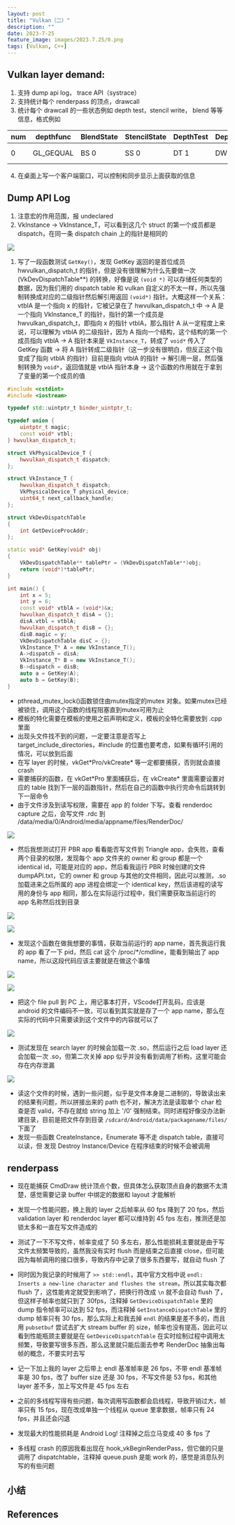 ```yaml
---
layout: post
title: "Vulkan（二）"
description: ""
date: 2023-7-25
feature_image: images/2023.7.25/0.png
tags: [Vulkan, C++]
---
```


<!--more-->

## Vulkan layer demand:

1.	支持 dump api log， trace API（systrace）
2.	支持统计每个 renderpass 的顶点，drawcall
3.	统计每个 drawcall 的一些状态例如 depth test，stencil write， blend 等等信息，格式例如

|  num   | depthfunc | BlendState | StencilState | DepthTest | DepthWrite | StencilWrite | ColorWrite | Discard | 
|  ----  |  ----  |  ----  |  ----  |  ----  |  ----  |  ----  |  ----  |  ----  |
| 0 | GL_GEQUAL | BS 0 | SS 0 | DT 1 | DW 1 | SW 1 | CW1111 | discard 0

4. 在桌面上写一个客户端窗口，可以控制和同步显示上面获取的信息

## Dump API Log

1. 注意宏的作用范围，报 undeclared
2. VkInstance -> VkInstance_T，可以看到这几个 struct 的第一个成员都是 dispatch，在同一条 dispatch chain 上的指针是相同的

![](../images/2023.7.25/1.png)

1. 写了一段函数测试 `GetKey()`，发现 GetKey 返回的是首位成员 hwvulkan_dispatch_t 的指针，但是没有很理解为什么先要做一次 (VkDevDispatchTable**) 的转换，好像是说 `(void *)` 可以存储任何类型的数据，因为我们用的 dispatch table 和 vulkan 自定义的不太一样，所以先强制转换成对应的二级指针然后解引用返回 `(void*)` 指针。大概这样一个关系：vtblA 是一个指向 x 的指针，它被记录在了 hwvulkan_dispatch_t 中 -> A 是一个指向 VkInstance_T 的指针，指针的第一个成员是 hwvulkan_dispatch_t，即指向 x 的指针 vtblA，那么指针 A 从一定程度上来说，可以理解为 vtblA 的二级指针，因为 A 指向一个结构，这个结构的第一个成员指向 vtblA -> A 指针本来是 `VkInstance_T`，转成了 `void*` 传入了 GetKey 函数 -> 将 A 指针转成二级指针（这一步没有很明白，但反正这个指变成了指向 vtblA 的指针）目前是指向 vtblA 的指针 -> 解引用一层，然后强制转换为 `void*`，返回值就是 vtblA 指针本身 -> 这个函数的作用就在于拿到了变量的第一个成员的值

```C++
#include <cstdint>
#include <iostream>

typedef std::uintptr_t binder_uintptr_t;

typedef union {
    uintptr_t magic;
    const void* vtbl;
} hwvulkan_dispatch_t;

struct VkPhysicalDevice_T {
    hwvulkan_dispatch_t dispatch;
};

struct VkInstance_T {
    hwvulkan_dispatch_t dispatch;
    VkPhysicalDevice_T physical_device;
    uint64_t next_callback_handle;
};

struct VkDevDispatchTable
{
    int GetDeviceProcAddr;
};

static void* GetKey(void* obj)
{
    VkDevDispatchTable** tablePtr = (VkDevDispatchTable**)obj;
    return (void*)*tablePtr;
}

int main() {
    int x = 5;
    int y = 6;
    const void* vtblA = (void*)&x;
    hwvulkan_dispatch_t disA = {};
    disA.vtbl = vtblA;
    hwvulkan_dispatch_t disB = {};
    disB.magic = y;
    VkDevDispatchTable disC = {};
    VkInstance_T* A = new VkInstance_T();
    A->dispatch = disA;
    VkInstance_T* B = new VkInstance_T();
    B->dispatch = disB;
    auto a = GetKey(A);
    auto b = GetKey(B);
}
```

- pthread_mutex_lock()函数锁住由mutex指定的mutex 对象。如果mutex已经被锁住，调用这个函数的线程阻塞直到mutex可用为止
- 模板的特化需要在模板的使用之前声明和定义，模板的全特化需要放到 .cpp 里面
- 出现头文件找不到的问题，一定要注意是否写上 target_include_directories，#include 的位置也要考虑，如果有循环引用的情况，可以放到后面
- 在写 layer 的时候，vkGet\*Pro/vkCreate\* 等一定都要捕获，否则就会直接 crash
- 需要捕获的函数，在 vkGet\*Pro 里面捕获后，在 vkCreate\* 里面需要设置对应的 table 找到下一层的函数指针，然后在自己的函数中执行完命令后跳转到下一层命令
- 由于文件涉及到读写权限，需要在 app 的 folder 下写。查看 renderdoc capture 之后，会写文件 .rdc 到 /data/media/0/Android/media/appname/files/RenderDoc/

![](../images/2023.7.25/0.png)

- 然后我想测试打开 PBR app 看看能否写文件到 Triangle app，会失败，查看两个目录的权限，发现每个 app 文件夹的 owner 和 group 都是一个 identical id，可能是对应的 app，然后看我运行 PBR 时候创建的文件 dumpAPI.txt，它的 owner 和 group 与其他的文件相同，因此可以推测，.so 加载进来之后所属的 app 进程会绑定一个 identical key，然后该进程的读写用的身份与 app 相同，那么在实际运行过程中，我们需要获取当前运行的 app 名称然后找到目录

![](../images/2023.7.25/2.png)

![](../images/2023.7.25/3.png)

- 发现这个函数在做我想要的事情，获取当前运行的 app name，首先我运行我的 app 看了一下 pid，然后 cat 这个 /proc/\*/cmdline，能看到输出了 app name，所以这段代码应该主要就是在做这个事情

![](../images/2023.7.25/5.png)

![](../images/2023.7.25/4.png)

- 把这个 file pull 到 PC 上，用记事本打开，VScode打开乱码，应该是 android 的文件编码不一致，可以看到其实就是存了一个 app name，那么在实际的代码中只需要读到这个文件中的内容就可以了

![](../images/2023.7.25/6.png)

- 测试发现在 search layer 的时候会加载一次 .so，然后运行之后 load layer 还会加载一次 .so，但第二次关掉 app 似乎并没有看到调用了析构，这里可能会存在内存泄漏

![](../images/2023.7.25/7.png)

- 读这个文件的时候，遇到一些问题，似乎是文件本身是二进制的，导致读出来的结果有问题，所以拼接出来的 path 也不对，解决方法是读取单个 char 检查是否 valid，不存在就给 string 加上 '/0' 强制结束。同时进程好像没办法新建目录，目前是把文件存到目录 `/sdcard/Android/data/packagename/files/` 下面了
- 发现一些函数 CreateInstance，Enumerate 等不走 dispatch table，直接可以读，但 发现 Destroy Instance/Device 在程序结束的时候不会被调用

## renderpass

- 现在能捕获 CmdDraw 统计顶点个数，但具体怎么获取顶点自身的数据不太清楚，感觉需要记录 buffer 中绑定的数据和 layout 才能解析

- 发现一个性能问题，换上我的 layer 之后帧率从 60 fps 降到了 20 fps，然后 validation layer 和 renderdoc layer 都可以维持到 45 fps 左右，推测还是加锁太多和一直在写文件造成的
- 测试了一下不写文件，帧率变成了 50 多左右，那么性能损耗主要就是由于写文件太频繁导致的，虽然我没有实时 flush 而是结束之后直接 close，但可能因为每帧调用的接口很多，导致内存中记录了很多东西要写，就自动 flush 了
- 同时因为我记录的时候用了 `>> std::endl`，其中官方文档中说 `endl: Inserts a new-line character and flushes the stream`，所以其实每次都 flush 了，这性能肯定就受到影响了，把换行符改成 `\n` 就不会自动 flush 了，但这样子帧率也就只到了 30fps，注释掉 `GetDeviceDispatchTable` 里的 dump 指令帧率可以达到 52 fps，而注释掉 `GetInstanceDispatchTable` 里的 dump 帧率只有 30 fps，那么实际上和我去掉 `endl` 的结果是差不多的，而且用 `pubsetbuf` 尝试去扩大 stream buffer 的 size，帧率也没有提高，因此可以看到性能瓶颈主要就是在 `GetDeviceDispatchTable` 在实时绘制过程中调用太频繁，导致要写很多东西，那么这里就只能后面去参考 RenderDoc 抽象出每帧的概念，不要实时去写
- 记一下加上我的 layer 之后带上 endl 基准帧率是 26 fps，不带 endl 基准帧率是 30 fps，改了 buffer size 还是 30 fps，不写文件是 53 fps，和其他 layer 差不多，加上写文件是 45 fps 左右
- 之前的多线程写得有些问题，每次调用写函数都会启线程，导致开销过大，帧率只有 15 fps，现在改成单独一个线程从 queue 里拿数据，帧率只有 24 fps，并且还会闪退
- 发现最大的性能损耗是 Android Log! 注释掉之后立马变成 40 多 fps 了
- 多线程 crash 的原因我看出现在 hook_vkBeginRenderPass，但它做的只是调用了 dispatchtable，注释掉 queue.push 是能 work 的，感觉是消息队列写的有些问题




## 小结

## References